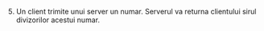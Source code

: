 5. Un client trimite unui server un numar. Serverul va returna clientului sirul divizorilor acestui numar.
